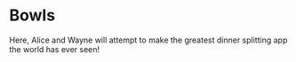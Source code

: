 Bowls
=====

Here, Alice and Wayne will attempt to make the greatest dinner splitting app the world has ever seen!
